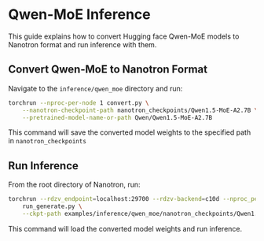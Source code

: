 # Qwen-MoE Inference

This guide explains how to convert Hugging face Qwen-MoE models to Nanotron format and run inference with them.

## Convert Qwen-MoE to Nanotron Format

Navigate to the `inference/qwen_moe` directory and run:

```bash
torchrun --nproc-per-node 1 convert.py \
    --nanotron-checkpoint-path nanotron_checkpoints/Qwen1.5-MoE-A2.7B \
    --pretrained-model-name-or-path Qwen/Qwen1.5-MoE-A2.7B
```

This command will save the converted model weights to the specified path in `nanotron_checkpoints`

## Run Inference

From the root directory of Nanotron, run:

```bash
torchrun --rdzv_endpoint=localhost:29700 --rdzv-backend=c10d --nproc_per_node=1 \
    run_generate.py \
    --ckpt-path examples/inference/qwen_moe/nanotron_checkpoints/Qwen1.5-MoE-A2.7B
```

This command will load the converted model weights and run inference.
